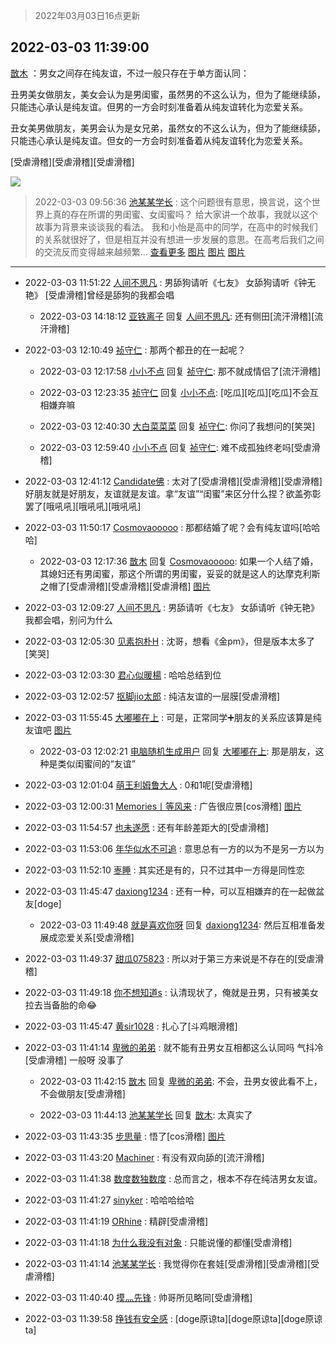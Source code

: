 > 2022年03月03日16点更新
<link rel="stylesheet" href="https://cdn.jsdelivr.net/gh/taotie6/sampleJSON@main/css/photo_show.css">
<meta name="referrer" content="no-referrer" />


 ## 2022-03-03 11:39:00 

 [㪚木](https://www.coolapk.com/feed/33958460?shareKey=YjZkNzFiMTY3MWE0NjIyMDNkZGM~) ：男女之间存在纯友谊，不过一般只存在于单方面认同：

丑男美女做朋友，美女会认为是男闺蜜，虽然男的不这么认为，但为了能继续舔，只能违心承认是纯友谊。但男的一方会时刻准备着从纯友谊转化为恋爱关系。

丑女美男做朋友，美男会认为是女兄弟，虽然女的不这么认为，但为了能继续舔<!--break-->，只能违心承认是纯友谊。但女的一方会时刻准备着从纯友谊转化为恋爱关系。

[受虐滑稽][受虐滑稽][受虐滑稽] 

<div class="album">
<img class="img-item" src="http://image.coolapk.com/feed/2018/1217/07/1081091_1545003920_5732@216x196.gif" />
</div>

> 2022-03-03 09:56:36 
> [池某某学长](https://www.coolapk.com/feed/33955901?shareKey=YjEzZGM3NWFmNGQwNjIyMDNkZGM~) : 这个问题很有意思，换言说，这个世界上真的存在所谓的男闺蜜、女闺蜜吗？  给大家讲一个故事，我就以这个故事为背景来谈谈我的看法。  我和小怡是高中的同学，在高中的时候我们的关系就很好了，但是相互并没有想进一步发展的意思。在高考后我们之间的交流反而变得越来越频繁... <a href="">查看更多</a> 
[图片](http://image.coolapk.com/feed/2022/0303/09/3507299_cdde67ad_2595_0141_756@960x960.jpeg)
[图片](http://image.coolapk.com/feed/2022/0303/09/3507299_f9549337_2595_0148_326@720x932.jpeg)
[图片](http://image.coolapk.com/feed/2022/0303/09/3507299_0d57c483_2595_0157_639@960x960.jpeg)

 ------- 

- 2022-03-03 11:51:22 [人间不思凡](uid=2080265) : 男舔狗请听《七友》
女舔狗请听《钟无艳》
[受虐滑稽]曾经是舔狗的我都会唱 

    - 2022-03-03 14:18:12 [亚铁离子](uid=2220712) 回复 [人间不思凡](uid=2080265): 还有侧田[流汗滑稽][流汗滑稽] 

- 2022-03-03 12:10:49 [祯守仁](uid=2277897) : 那两个都丑的在一起呢？ 

    - 2022-03-03 12:17:58 [小小不点](uid=911965) 回复 [祯守仁](uid=2277897): 那不就成情侣了[流汗滑稽] 

    - 2022-03-03 12:23:35 [祯守仁](uid=2277897) 回复 [小小不点](uid=911965): [吃瓜][吃瓜][吃瓜]不会互相嫌弃嘛 

    - 2022-03-03 12:40:30 [大白菜菜菜](uid=2081020) 回复 [祯守仁](uid=2277897): 你问了我想问的[笑哭] 

    - 2022-03-03 12:59:40 [小小不点](uid=911965) 回复 [祯守仁](uid=2277897): 难不成孤独终老吗[受虐滑稽] 

- 2022-03-03 12:41:12 [Candidate佛](uid=3984473) : 太对了[受虐滑稽][受虐滑稽][受虐滑稽]
好朋友就是好朋友，友谊就是友谊。拿“友谊”“闺蜜”来区分什么捏？欲盖弥彰罢了[哦吼吼][哦吼吼][哦吼吼] 

- 2022-03-03 11:50:17 [Cosmovaooooo](uid=14594008) : 那都结婚了呢？会有纯友谊吗[哈哈哈] 

    - 2022-03-03 12:17:36 [㪚木](uid=1081091) 回复 [Cosmovaooooo](uid=14594008): 如果一个人结了婚，其媳妇还有男闺蜜，那这个所谓的男闺蜜，妥妥的就是这人的达摩克利斯之帽了[受虐滑稽][受虐滑稽][受虐滑稽] [图片](http://image.coolapk.com/feed/2019/0413/16/1081091_1555142521_7936@327x186.gif)

- 2022-03-03 12:09:27 [人间不思凡](uid=2080265) : 男舔请听《七友》
女舔请听《钟无艳》
我都会唱，别问为什么 

- 2022-03-03 12:05:30 [见素抱朴H](uid=1014158) : 沈哥，想看《金pm》，但是版本太多了[笑哭] 

- 2022-03-03 12:03:30 [君心似暖楊](uid=3303409) : 哈哈总结到位 

- 2022-03-03 12:02:57 [抠脚jio太郎](uid=3743725) : 纯洁友谊的一层膜[受虐滑稽] 

- 2022-03-03 11:55:45 [大嘟嘟在上](uid=4316956) : 可是，正常同学➕朋友的关系应该算是纯友谊吧 [图片](http://image.coolapk.com/feed/2022/0303/11/4316956_fb5e68ab_9744_0813_772@1080x1077.jpeg)

    - 2022-03-03 12:02:21 [电脑随机生成用户](uid=3434469) 回复 [大嘟嘟在上](uid=4316956): 那是朋友，这种是类似闺蜜间的“友谊” 

- 2022-03-03 12:01:04 [萌王利姆鲁大人](uid=4048495) : 0和1呢[受虐滑稽] 

- 2022-03-03 12:00:31 [Memories丨等风来](uid=3067097) : 广告很应景[cos滑稽] [图片](http://image.coolapk.com/feed/2022/0303/12/3067097_3267d6a0_0030_64_20@1440x3040.jpeg)

- 2022-03-03 11:54:57 [也未遂愿](uid=3056500) : 还有年龄差距大的[受虐滑稽] 

- 2022-03-03 11:53:06 [年华似水不可追](uid=625421) : 意思总有一方的以为不是另一方以为 

- 2022-03-03 11:52:10 [栆睡](uid=2246713) : 其实还是有的，只不过其中一方得是同性恋 

- 2022-03-03 11:45:47 [daxiong1234](uid=293333) : 还有一种，可以互相嫌弃的在一起做盆友[doge] 

    - 2022-03-03 11:49:48 [就是喜欢你呀](uid=1488711) 回复 [daxiong1234](uid=293333): 然后互相准备发展成恋爱关系[受虐滑稽] 

- 2022-03-03 11:49:37 [甜瓜075823](uid=3807071) : 所以对于第三方来说是不存在的[受虐滑稽] 

- 2022-03-03 11:49:18 [你不想知道s](uid=2029248) : 认清现状了，俺就是丑男，只有被美女拉去当备胎的命😂 

- 2022-03-03 11:45:47 [黄sir1028](uid=905870) : 扎心了[斗鸡眼滑稽] 

- 2022-03-03 11:41:14 [卑微的弟弟](uid=2993985) : 就不能有丑男女互相都这么认同吗 气抖冷[受虐滑稽] 一般呀 没事了 

    - 2022-03-03 11:42:15 [㪚木](uid=1081091) 回复 [卑微的弟弟](uid=2993985): 不会，丑男女彼此看不上，不会做朋友[受虐滑稽] 

    - 2022-03-03 11:44:13 [池某某学长](uid=3507299) 回复 [㪚木](uid=1081091): 太真实了 

- 2022-03-03 11:43:35 [步思量](uid=1687620) : 悟了[cos滑稽] [图片](http://image.coolapk.com/feed/2020/0606/14/1081091_dc52c560_5639_0657@300x300.gif)

- 2022-03-03 11:43:20 [Machiner](uid=3114536) : 有没有双向舔的[流汗滑稽] 

- 2022-03-03 11:41:38 [数度数独数度](uid=1649918) : 总而言之，根本不存在纯洁男女友谊。 

- 2022-03-03 11:41:27 [sinyker](uid=684334) : 哈哈哈给哈 

- 2022-03-03 11:41:19 [ORhine](uid=3247844) : 精辟[受虐滑稽] 

- 2022-03-03 11:41:18 [为什么我没有对象](uid=2236988) : 只能说懂的都懂[受虐滑稽] 

- 2022-03-03 11:41:14 [池某某学长](uid=3507299) : 我觉得你在套娃[受虐滑稽][受虐滑稽][受虐滑稽] 

- 2022-03-03 11:40:40 [摸灬先锋](uid=1006954) : 帅哥所见略同[受虐滑稽] 

- 2022-03-03 11:39:58 [挣钱有安全感](uid=1355663) : [doge原谅ta][doge原谅ta][doge原谅ta] 

